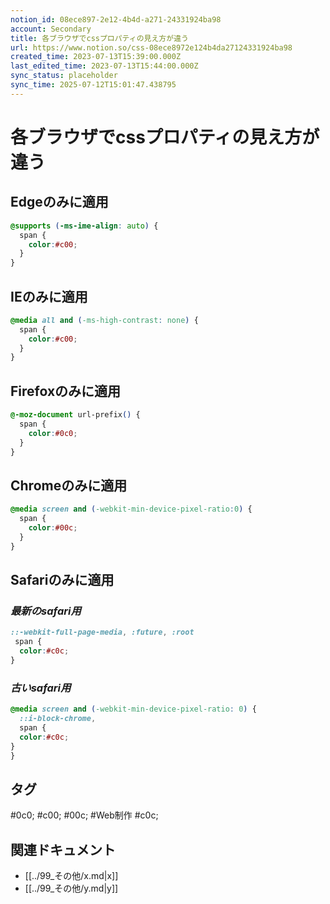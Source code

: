 ```yaml
---
notion_id: 08ece897-2e12-4b4d-a271-24331924ba98
account: Secondary
title: 各ブラウザでcssプロパティの見え方が違う
url: https://www.notion.so/css-08ece8972e124b4da27124331924ba98
created_time: 2023-07-13T15:39:00.000Z
last_edited_time: 2023-07-13T15:44:00.000Z
sync_status: placeholder
sync_time: 2025-07-12T15:01:47.438795
---
```

# 各ブラウザでcssプロパティの見え方が違う

## **Edgeのみに適用**
```css
@supports (-ms-ime-align: auto) {
  span {
    color:#c00;
  }
}
```
## **IEのみに適用**
```css
@media all and (-ms-high-contrast: none) {
  span {
    color:#c00;
  }
}
```
## **Firefoxのみに適用**
```css
@-moz-document url-prefix() {
  span {
    color:#0c0;
  }
}
```
## **Chromeのみに適用**
```css
@media screen and (-webkit-min-device-pixel-ratio:0) {
  span {
    color:#00c;
  }
}
```
## **Safariのみに適用**
### *最新のsafari用*
```css
::-webkit-full-page-media, :future, :root
 span {
  color:#c0c;
}
```
### *古いsafari用*
```css
@media screen and (-webkit-min-device-pixel-ratio: 0) {
  ::i-block-chrome,
  span {
  color:#c0c;
}
}
```

## タグ

#0c0; #c00; #00c; #Web制作 #c0c; 

## 関連ドキュメント

- [[../99_その他/x.md|x]]
- [[../99_その他/y.md|y]]
